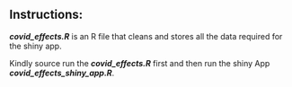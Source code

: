 ## Instructions:

***covid_effects.R*** is an R file that cleans and stores all the data required for the shiny app.

Kindly source run the ***covid_effects.R*** first and then run the shiny App ***covid_effects_shiny_app.R***.